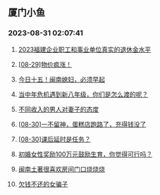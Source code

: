 ## 厦门小鱼 
### 2023-08-31 02:07:41

1. [2023福建企业职工和事业单位真实的退休金水平](http://bbs.xmfish.com/read-htm-tid-18062938.html)

2. [[08-29]物价疯涨！](http://bbs.xmfish.com/read-htm-tid-18062922.html)

3. [今日十五！闽南媳妇，必须早起](http://bbs.xmfish.com/read-htm-tid-18062921.html)

4. [当中年危机遇到新八年级，你们是怎么渡的呢？](http://bbs.xmfish.com/read-htm-tid-18063108.html)

5. [不同收入的男人对妻子的态度](http://bbs.xmfish.com/read-htm-tid-18063099.html)

6. [[08-30]一不留神，蛋糕店跑路了，充得钱没了](http://bbs.xmfish.com/read-htm-tid-18063079.html)

7. [[08-30]课后延时是任务？](http://bbs.xmfish.com/read-htm-tid-18063097.html)

8. [初婚女性奖励100万元鼓励生育，你觉得可行吗？](http://bbs.xmfish.com/read-htm-tid-18062935.html)

9. [闽南土著很喜欢房间门口烧烧烧](http://bbs.xmfish.com/read-htm-tid-18063089.html)

10. [欠钱不还的女骗子](http://bbs.xmfish.com/read-htm-tid-18063238.html)

